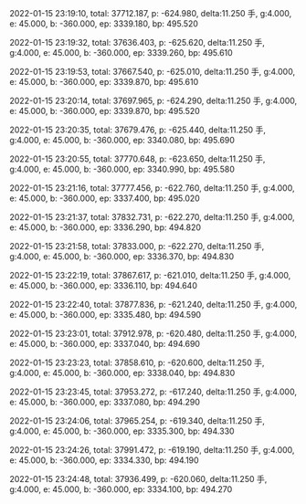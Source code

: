 2022-01-15 23:19:10, total: 37712.187, p: -624.980, delta:11.250 手, g:4.000, e: 45.000, b: -360.000, ep: 3339.180, bp: 495.520

2022-01-15 23:19:32, total: 37636.403, p: -625.620, delta:11.250 手, g:4.000, e: 45.000, b: -360.000, ep: 3339.260, bp: 495.610

2022-01-15 23:19:53, total: 37667.540, p: -625.010, delta:11.250 手, g:4.000, e: 45.000, b: -360.000, ep: 3339.870, bp: 495.610

2022-01-15 23:20:14, total: 37697.965, p: -624.290, delta:11.250 手, g:4.000, e: 45.000, b: -360.000, ep: 3339.870, bp: 495.520

2022-01-15 23:20:35, total: 37679.476, p: -625.440, delta:11.250 手, g:4.000, e: 45.000, b: -360.000, ep: 3340.080, bp: 495.690

2022-01-15 23:20:55, total: 37770.648, p: -623.650, delta:11.250 手, g:4.000, e: 45.000, b: -360.000, ep: 3340.990, bp: 495.580

2022-01-15 23:21:16, total: 37777.456, p: -622.760, delta:11.250 手, g:4.000, e: 45.000, b: -360.000, ep: 3337.400, bp: 495.020

2022-01-15 23:21:37, total: 37832.731, p: -622.270, delta:11.250 手, g:4.000, e: 45.000, b: -360.000, ep: 3336.290, bp: 494.820

2022-01-15 23:21:58, total: 37833.000, p: -622.270, delta:11.250 手, g:4.000, e: 45.000, b: -360.000, ep: 3336.370, bp: 494.830

2022-01-15 23:22:19, total: 37867.617, p: -621.010, delta:11.250 手, g:4.000, e: 45.000, b: -360.000, ep: 3336.110, bp: 494.640

2022-01-15 23:22:40, total: 37877.836, p: -621.240, delta:11.250 手, g:4.000, e: 45.000, b: -360.000, ep: 3335.480, bp: 494.590

2022-01-15 23:23:01, total: 37912.978, p: -620.480, delta:11.250 手, g:4.000, e: 45.000, b: -360.000, ep: 3337.040, bp: 494.690

2022-01-15 23:23:23, total: 37858.610, p: -620.600, delta:11.250 手, g:4.000, e: 45.000, b: -360.000, ep: 3338.040, bp: 494.830

2022-01-15 23:23:45, total: 37953.272, p: -617.240, delta:11.250 手, g:4.000, e: 45.000, b: -360.000, ep: 3337.080, bp: 494.290

2022-01-15 23:24:06, total: 37965.254, p: -619.340, delta:11.250 手, g:4.000, e: 45.000, b: -360.000, ep: 3335.300, bp: 494.330

2022-01-15 23:24:26, total: 37991.472, p: -619.190, delta:11.250 手, g:4.000, e: 45.000, b: -360.000, ep: 3334.330, bp: 494.190

2022-01-15 23:24:48, total: 37936.499, p: -620.060, delta:11.250 手, g:4.000, e: 45.000, b: -360.000, ep: 3334.100, bp: 494.270